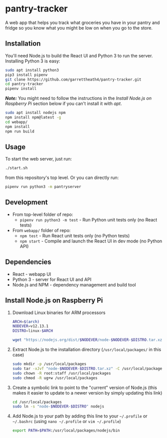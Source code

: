 # pantry-tracker

A web app that helps you track what groceries you have in your pantry and fridge
so you know what you might be low on when you go to the store.

## Installation

You'll need Node.js to build the React UI and Python 3 to run the server.
Installing Python 3 is easy:

```bash
sudo apt install python3
pip3 install pipenv
git clone https://github.com/garrettheath4/pantry-tracker.git
cd pantry-tracker
pipenv install
```

***Note:*** You might need to follow the instructions in the _Install Node.js
on Raspberry Pi_ section below if you can't install it with _apt_.

```bash
sudo apt install nodejs npm
npm install npm@latest -g
cd webapp/
npm install
npm run build
```

## Usage

To start the web server, just run:

```bash
./start.sh
```

from this repository's top level. Or you can directly run:

```bash
pipenv run python3 -m pantryserver
```

## Development

* From top-level folder of repo:
    * `pipenv run python3 -m test` - Run Python unit tests only (no React tests)
* From `webapp/` folder of repo:
    * `npm test` - Run React unit tests only (no Python tests)
    * `npm start` - Compile and launch the React UI in dev mode (no Python API)

## Dependencies

* React - webapp UI
* Python 3 - server for React UI and API
* Node.js and NPM - dependency management and build tool

## Install Node.js on Raspberry Pi

1. Download Linux binaries for ARM processors

    ```bash
    ARCH=$(arch)
    NODEVER=v12.13.1
    DISTRO=linux-$ARCH

    wget "https://nodejs.org/dist/$NODEVER/node-$NODEVER-$DISTRO.tar.xz"
    ```

2. Extract Node.js to the installation directory (`/usr/local/packages/` in
   this case)

    ```bash
    sudo mkdir -p /usr/local/packages
    sudo tar -xJvf "node-$NODEVER-$DISTRO.tar.xz" -C /usr/local/packages
    sudo chown -R root:staff /usr/local/packages
    sudo chmod -R ug+w /usr/local/packages
    ```

3. Create a symbolic link to point to the "current" version of Node.js (this
   makes it easier to update to a newer version by simply updating this link)

    ```bash
    cd /usr/local/packages
    sudo ln -s "node-$NODEVER-$DISTRO" nodejs
    ```

4. Add Node.js to your path by adding this line to your `~/.profile` or
   `~/.bashrc` (using `nano ~/.profile` or `vim ~/.profile`)

   ```bash
   export PATH=$PATH:/usr/local/packages/nodejs/bin
   ```


<!-- vim: set ts=4 sw=4 sta sts=4 sr et: -->
